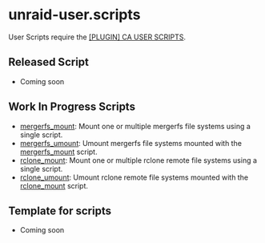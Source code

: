 # unraid-user.scripts

User Scripts require the [[PLUGIN] CA USER SCRIPTS](https://forums.unraid.net/topic/48286-plugin-ca-user-scripts/).

## Released Script

- Coming soon

## Work In Progress Scripts

- [mergerfs_mount](https://github.com/nemchik/unraid-user.scripts/tree/mergerfs_mount): Mount one or multiple mergerfs file systems using a single script.
- [mergerfs_umount](https://github.com/nemchik/unraid-user.scripts/tree/mergerfs_umount): Umount mergerfs file systems mounted with the [mergerfs_mount](https://github.com/nemchik/unraid-user.scripts/tree/mergerfs_mount) script.
- [rclone_mount](https://github.com/nemchik/unraid-user.scripts/tree/rclone_mount): Mount one or multiple rclone remote file systems using a single script.
- [rclone_umount](https://github.com/nemchik/unraid-user.scripts/tree/rclone_umount): Umount rclone remote file systems mounted with the [rclone_mount](https://github.com/nemchik/unraid-user.scripts/tree/rclone_mount) script.

## Template for scripts

- Coming soon
